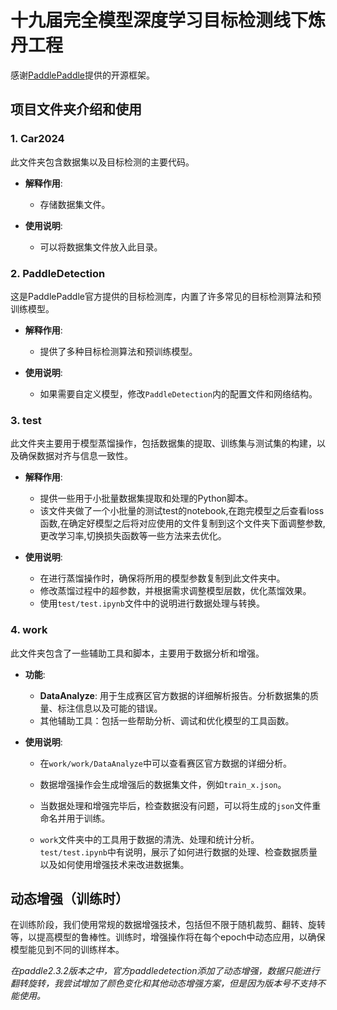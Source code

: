 # 十九届完全模型深度学习目标检测线下炼丹工程

感谢[PaddlePaddle](https://github.com/PaddlePaddle/Paddle)提供的开源框架。

## 项目文件夹介绍和使用

### 1. **Car2024**
此文件夹包含数据集以及目标检测的主要代码。
- **解释作用**:
  - 存储数据集文件。

- **使用说明**:
  - 可以将数据集文件放入此目录。


### 2. **PaddleDetection**
这是PaddlePaddle官方提供的目标检测库，内置了许多常见的目标检测算法和预训练模型。
- **解释作用**:
  - 提供了多种目标检测算法和预训练模型。

- **使用说明**:
  - 如果需要自定义模型，修改`PaddleDetection`内的配置文件和网络结构。

### 3. **test**
此文件夹主要用于模型蒸馏操作，包括数据集的提取、训练集与测试集的构建，以及确保数据对齐与信息一致性。
- **解释作用**:
  - 提供一些用于小批量数据集提取和处理的Python脚本。
  - 该文件夹做了一个小批量的测试test的notebook,在跑完模型之后查看loss函数,在确定好模型之后将对应使用的文件复制到这个文件夹下面调整参数,更改学习率,切换损失函数等一些方法来去优化。

- **使用说明**:
  - 在进行蒸馏操作时，确保将所用的模型参数复制到此文件夹中。
  - 修改蒸馏过程中的超参数，并根据需求调整模型层数，优化蒸馏效果。
  - 使用`test/test.ipynb`文件中的说明进行数据处理与转换。

### 4. **work**
此文件夹包含了一些辅助工具和脚本，主要用于数据分析和增强。
- **功能**:
  - **DataAnalyze**: 用于生成赛区官方数据的详细解析报告。分析数据集的质量、标注信息以及可能的错误。
  - 其他辅助工具：包括一些帮助分析、调试和优化模型的工具函数。

- **使用说明**:
  - 在`work/work/DataAnalyze`中可以查看赛区官方数据的详细分析。
  - 数据增强操作会生成增强后的数据集文件，例如`train_x.json`。
  - 当数据处理和增强完毕后，检查数据没有问题，可以将生成的`json`文件重命名并用于训练。


  - `work`文件夹中的工具用于数据的清洗、处理和统计分析。`test/test.ipynb`中有说明，展示了如何进行数据的处理、检查数据质量以及如何使用增强技术来改进数据集。


## 动态增强（训练时）

在训练阶段，我们使用常规的数据增强技术，包括但不限于随机裁剪、翻转、旋转等，以提高模型的鲁棒性。训练时，增强操作将在每个epoch中动态应用，以确保模型能见到不同的训练样本。

*在paddle2.3.2版本之中，官方paddledetection添加了动态增强，数据只能进行翻转旋转，我尝试增加了颜色变化和其他动态增强方案，但是因为版本号不支持不能使用。*
